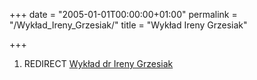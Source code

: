 +++
date = "2005-01-01T00:00:00+01:00"
permalink = "/Wykład_Ireny_Grzesiak/"
title = "Wykład Ireny Grzesiak"

+++

1.  REDIRECT [Wykład dr Ireny Grzesiak](/atopedia/Wykład_dr_Ireny_Grzesiak "wikilink")
